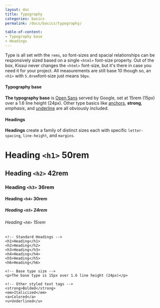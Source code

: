 ```yaml
---
layout: doc
title: Typography
categories: basics
permalink: /docs/basics/typography/

table-of-content:
- Typography base
- Headings
---
```


<p>Type is all set with the <code>rems</code>, so font-sizes and spacial relationships can be responsively sized based on a single <code>&lt;html&gt;</code> font-size property. Out of the box, Kissui never changes the <code>&lt;html&gt;</code> font-size, but it's there in case you need it for your project. All measurements are still base 10 though so, an <code>&lt;h1&gt;</code> with <code>5.0rem</code>font-size just means <code>50px</code>.</p>

<h4 id="Typography base">Typography base</h4>
<p><strong>The typography base</strong> is <a href="https://www.google.com/fonts/specimen/Open+Sans">Open Sans</a> served by Google, set at 15rem (15px) over a 1.6 line height (24px). Other type basics like <a href="#">anchors</a>, <strong>strong</strong>, <em>emphasis</em>, and <u>underline</u> are all obviously included.</p>

<h4>Headings</h4>
<p><strong>Headings</strong> create a family of distinct sizes each with specific <code>letter-spacing</code>, <code>line-height</code>, and <code>margins</code>.</p>

<h1>Heading<span class="heading-font-size"> <code>&lt;h1&gt;</code> 50rem</span></h1>
<h2>Heading<span class="heading-font-size"> <code>&lt;h2&gt;</code> 42rem</span></h2>
<h3>Heading<span class="heading-font-size"> <code>&lt;h3&gt;</code> 36rem</span></h3>
<h4>Heading<span class="heading-font-size"> <code>&lt;h4&gt;</code> 30rem</span></h4>
<h5>Heading<span class="heading-font-size"> <code>&lt;h5&gt;</code> 24rem</span></h5>
<h6>Heading<span class="heading-font-size"> <code>&lt;h6&gt;</code> 15rem</span></h6>

<pre class="code-example">
<code class="language-html">&lt;!-- Standard Headings --&gt;
&lt;h1&gt;Heading&lt;/h1&gt;
&lt;h2&gt;Heading&lt;/h2&gt;
&lt;h3&gt;Heading&lt;/h3&gt;
&lt;h4&gt;Heading&lt;/h4&gt;
&lt;h5&gt;Heading&lt;/h5&gt;
&lt;h6&gt;Heading&lt;/h6&gt;

&lt;!-- Base type size --&gt;
&lt;p&gt;The base type is 15px over 1.6 line height (24px)&lt;/p&gt;

&lt;!-- Other styled text tags --&gt;
&lt;strong&gt;Bolded&lt;/strong&gt;
&lt;em&gt;Italicized&lt;/em&gt;
&lt;a&gt;Colored&lt;/a&gt;
&lt;u&gt;Underlined&lt;/u&gt;
</code>
</pre>
